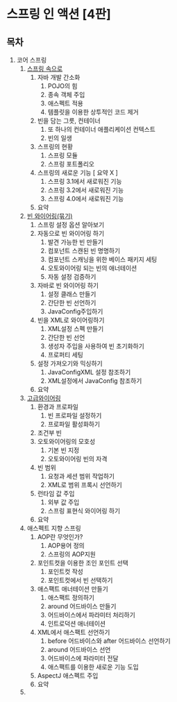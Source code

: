 # 스프링 인 액션 [4판]

## 목차

1. 코어 스프링
    1. [스프링 속으로](./Index/index01/README.md)
        1. 자바 개발 간소화
            1. POJO의 힘
            2. 종속 객체 주입
            3. 애스펙트 적용
            4. 템플릿을 이용한 상투적인 코드 제거
        2. 빈을 담는 그릇, 컨테이너
            1. 또 하나의 컨테이너 애플리케이션 컨텍스트
            2. 빈의 일생
        3. 스프링의 현황
            1. 스프링 모듈
            2. 스프링 포트폴리오
        4. 스프링의 새로운 기능 [ 요약 X ]
            1. 스프링 3.1에서 새로워진 기능
            2. 스프링 3.2에서 새로워진 기능
            3. 스프링 4.0에서 새로워진 기능
        5. 요약
    2. [빈 와이어링(묶기)](./Index/index02/README.md)
        1. 스프링 설정 옵션 알아보기
        2. 자동으로 빈 와이어링 하기
            1. 발견 가능한 빈 만들기
            2. 컴포넌트 스캔된 빈 명명하기
            3. 컴포넌트 스캐닝을 위한 베이스 패키지 세팅
            4. 오토와이어링 되는 빈의 애너테이션
            5. 자동 설정 검증하기
        3. 자바로 빈 와이어링 하기
            1. 설정 클래스 만들기
            2. 간단한 빈 선언하기
            3. JavaConfig주입하기
        4. 빈을 XML로 와이어링하기
            1. XML설정 스펙 만들기
            2. 간단한 빈 선언
            3. 생성자 주입을 사용하여 빈 초기화하기
            4. 프로퍼티 세팅
        5. 설정 가져오기와 믹싱하기
            1. JavaConfigXML 설정 참조하기
            2. XML설정에서 JavaConfig 참조하기
        6. 요약
    3. [고급와이어링](./Index/index03/README.md#환경과-프로파일)
        1. 환경과 프로파일
            1. 빈 프로파일 설정하기
            2. 프로파일 활성화하기
        2. 조건부 빈
        3. 오토와이어링의 모호성
            1. 기본 빈 지정
            2. 오토와이어링 빈의 자격
        4. 빈 범위 
            1. 요청과 세션 범위 작업하기
            2. XML로 범위 프록시 선언하기
        5. 런타임 값 주입
            1. 외부 값 주입
            2. 스프링 표현식 와이어링 하기
        6. 요약
    4. 애스펙트 지향 스프링
        1. AOP란 무엇인가?
            1. AOP용어 정의
            2. 스프링의 AOP지원
        2. 포인트컷을 이용한 조인 포인트 선택
            1. 포인트컷 작성
            2. 포인트컷에서 빈 선택하기
        3. 애스팩트 애너테이션 만들기
            1. 애스팩트 정의하기
            2. around 어드바이스 만들기
            3. 어드바이스에서 파라미터 처리하기
            4. 인트로덕션 애너테이션
        4. XML에서 애스팩트 선언하기
            1. before 어드바이스와 after 어드바이스 선언하기
            2. around 어드바이스 선언
            3. 어드바이스에 파라미터 전달
            4. 애스팩트를 이용한 새로운 기능 도입
        5. AspectJ 애스펙트 주입
        6. 요약
    5. 
   